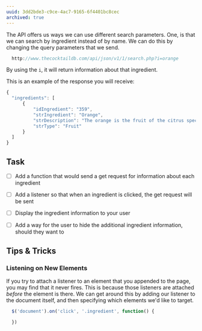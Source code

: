 ```yaml
---
uuid: 3dd2bde3-c9ce-4ac7-9165-6f4401bc8cec
archived: true
---
```



The API offers us ways we can use different search parameters. One, is that we can search by ingredient instead of by name.
We can do this by changing the query parameters that we send.


```javascript
  http://www.thecocktaildb.com/api/json/v1/1/search.php?i=orange
```

By using the `i`, it will return information about that ingredient.


This is an example of the response you will receive:

```javascript
{
  "ingredients": [
      {
          "idIngredient": "359",
          "strIngredient": "Orange",
          "strDescription": "The orange is the fruit of the citrus species Citrus × sinensis in the family Rutaceae. It is also called sweet orange, to distinguish it from the related Citrus × aurantium, referred to as bitter orange. The sweet orange reproduces asexually (apomixis through nucellar embryony); varieties of sweet orange arise through mutations.\r\n\r\nThe orange is a hybrid between pomelo (Citrus maxima) and mandarin (Citrus reticulata). It has genes that are ~25% pomelo and ~75% mandarin; however, it is not a simple backcrossed BC1 hybrid, but hybridized over multiple generations. The chloroplast genes, and therefore the maternal line, seem to be pomelo. The sweet orange has had its full genome sequenced. Earlier estimates of the percentage of pomelo genes varying from ~50% to 6% have been reported.\r\n\r\nSweet oranges were mentioned in Chinese literature in 314 BC. As of 1987, orange trees were found to be the most cultivated fruit tree in the world. Orange trees are widely grown in tropical and subtropical climates for their sweet fruit. The fruit of the orange tree can be eaten fresh, or processed for its juice or fragrant peel. As of 2012, sweet oranges accounted for approximately 70% of citrus production.\r\n\r\nIn 2014, 70.9 million tonnes of oranges were grown worldwide, with Brazil producing 24% of the world total followed by China and India.",
          "strType": "Fruit"
      }
  ]
}
```

## Task
- [ ] Add a function that would send a get request for information about each ingredient
- [ ] Add a listener so that when an ingredient is clicked, the get request will be sent
- [ ] Display the ingredient information to your user
- [ ] Add a way for the user to hide the additional ingredient information, should they want to


## Tips & Tricks

### Listening on New Elements

If you try to attach a listener to an element that you appended to the page, you may find that it never fires.
This is because those listeners are attached *before* the element is there. We can get around this by adding our listener
to the document itself, and then specifying which elements we'd like to target.

```javascript
  $('document').on('click', '.ingredient', function() {

  })
```
